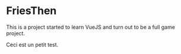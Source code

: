 # FriesThen
This is a project started to learn VueJS and turn out to be a full game project.

Ceci est un petit test.
